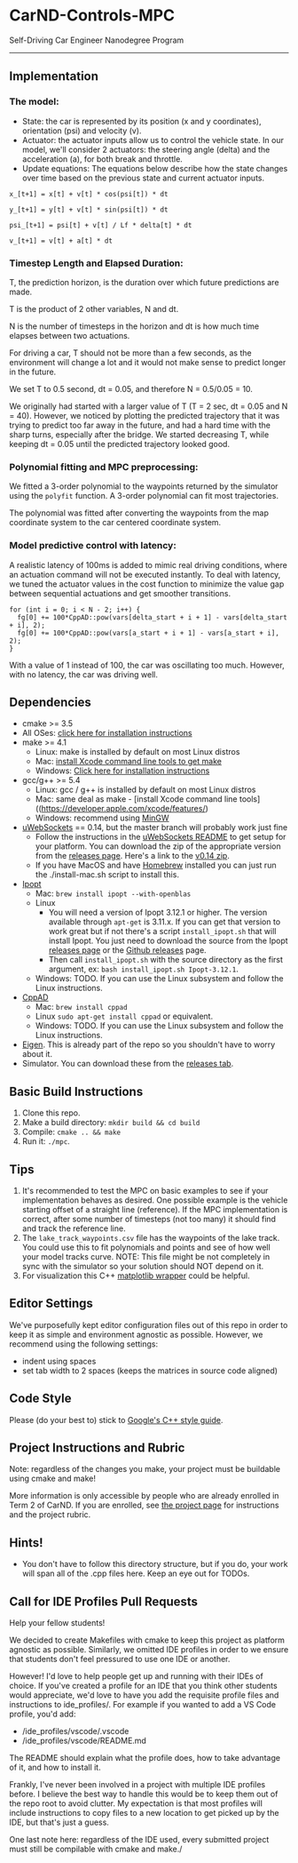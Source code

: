 # CarND-Controls-MPC
Self-Driving Car Engineer Nanodegree Program

---
## Implementation
### The model:
- State: the car is represented by its position (x and y coordinates), orientation (psi) and velocity (v).
- Actuator: the actuator inputs allow us to control the vehicle state. In our model, we'll consider 2 actuators: the steering angle (delta) and the acceleration (a), for both break and throttle.
- Update equations: The equations below describe how the state changes over time based on the previous state and current actuator inputs.

```
x_[t+1] = x[t] + v[t] * cos(psi[t]) * dt

y_[t+1] = y[t] + v[t] * sin(psi[t]) * dt

psi_[t+1] = psi[t] + v[t] / Lf * delta[t] * dt

v_[t+1] = v[t] + a[t] * dt

```
### Timestep Length and Elapsed Duration:
T, the prediction horizon, is the duration over which future predictions are made.

T is the product of 2 other variables, N and dt.

N is the number of timesteps in the horizon and dt is how much time elapses between two actuations. 

For driving a car, T should not be more than a few seconds, as the environment will change a lot and it would not make sense to predict longer in the future.

We set T to 0.5 second, dt = 0.05, and therefore N = 0.5/0.05 = 10.

We originally had started with a larger value of T (T = 2 sec, dt = 0.05 and N = 40). However, we noticed by plotting the predicted trajectory that it was trying to predict too far away in the future, and had a hard time with the sharp turns, especially after the bridge. We started decreasing T, while keeping dt = 0.05 until the predicted trajectory looked good.

### Polynomial fitting and MPC preprocessing:
We fitted a 3-order polynomial to the waypoints returned by the simulator using the `polyfit` function. 
A 3-order polynomial can fit most trajectories.

The polynomial was fitted after converting the waypoints from the map coordinate system to the car centered coordinate system. 

### Model predictive control with latency:
A realistic latency of 100ms is added to mimic real driving conditions, where an actuation command will not be executed instantly.
To deal with latency, we tuned the actuator values in the cost function to minimize the value gap between sequential actuations and get smoother transitions. 

```  
for (int i = 0; i < N - 2; i++) {
  fg[0] += 100*CppAD::pow(vars[delta_start + i + 1] - vars[delta_start + i], 2);
  fg[0] += 100*CppAD::pow(vars[a_start + i + 1] - vars[a_start + i], 2);
}
```

With a value of 1 instead of 100, the car was oscillating too much.
However, with no latency, the car was driving well.

## Dependencies

* cmake >= 3.5
 * All OSes: [click here for installation instructions](https://cmake.org/install/)
* make >= 4.1
  * Linux: make is installed by default on most Linux distros
  * Mac: [install Xcode command line tools to get make](https://developer.apple.com/xcode/features/)
  * Windows: [Click here for installation instructions](http://gnuwin32.sourceforge.net/packages/make.htm)
* gcc/g++ >= 5.4
  * Linux: gcc / g++ is installed by default on most Linux distros
  * Mac: same deal as make - [install Xcode command line tools]((https://developer.apple.com/xcode/features/)
  * Windows: recommend using [MinGW](http://www.mingw.org/)
* [uWebSockets](https://github.com/uWebSockets/uWebSockets) == 0.14, but the master branch will probably work just fine
  * Follow the instructions in the [uWebSockets README](https://github.com/uWebSockets/uWebSockets/blob/master/README.md) to get setup for your platform. You can download the zip of the appropriate version from the [releases page](https://github.com/uWebSockets/uWebSockets/releases). Here's a link to the [v0.14 zip](https://github.com/uWebSockets/uWebSockets/archive/v0.14.0.zip).
  * If you have MacOS and have [Homebrew](https://brew.sh/) installed you can just run the ./install-mac.sh script to install this.
* [Ipopt](https://projects.coin-or.org/Ipopt)
  * Mac: `brew install ipopt --with-openblas`
  * Linux
    * You will need a version of Ipopt 3.12.1 or higher. The version available through `apt-get` is 3.11.x. If you can get that version to work great but if not there's a script `install_ipopt.sh` that will install Ipopt. You just need to download the source from the Ipopt [releases page](https://www.coin-or.org/download/source/Ipopt/) or the [Github releases](https://github.com/coin-or/Ipopt/releases) page.
    * Then call `install_ipopt.sh` with the source directory as the first argument, ex: `bash install_ipopt.sh Ipopt-3.12.1`. 
  * Windows: TODO. If you can use the Linux subsystem and follow the Linux instructions.
* [CppAD](https://www.coin-or.org/CppAD/)
  * Mac: `brew install cppad`
  * Linux `sudo apt-get install cppad` or equivalent.
  * Windows: TODO. If you can use the Linux subsystem and follow the Linux instructions.
* [Eigen](http://eigen.tuxfamily.org/index.php?title=Main_Page). This is already part of the repo so you shouldn't have to worry about it.
* Simulator. You can download these from the [releases tab](https://github.com/udacity/CarND-MPC-Project/releases).



## Basic Build Instructions


1. Clone this repo.
2. Make a build directory: `mkdir build && cd build`
3. Compile: `cmake .. && make`
4. Run it: `./mpc`.

## Tips

1. It's recommended to test the MPC on basic examples to see if your implementation behaves as desired. One possible example
is the vehicle starting offset of a straight line (reference). If the MPC implementation is correct, after some number of timesteps
(not too many) it should find and track the reference line.
2. The `lake_track_waypoints.csv` file has the waypoints of the lake track. You could use this to fit polynomials and points and see of how well your model tracks curve. NOTE: This file might be not completely in sync with the simulator so your solution should NOT depend on it.
3. For visualization this C++ [matplotlib wrapper](https://github.com/lava/matplotlib-cpp) could be helpful.

## Editor Settings

We've purposefully kept editor configuration files out of this repo in order to
keep it as simple and environment agnostic as possible. However, we recommend
using the following settings:

* indent using spaces
* set tab width to 2 spaces (keeps the matrices in source code aligned)

## Code Style

Please (do your best to) stick to [Google's C++ style guide](https://google.github.io/styleguide/cppguide.html).

## Project Instructions and Rubric

Note: regardless of the changes you make, your project must be buildable using
cmake and make!

More information is only accessible by people who are already enrolled in Term 2
of CarND. If you are enrolled, see [the project page](https://classroom.udacity.com/nanodegrees/nd013/parts/40f38239-66b6-46ec-ae68-03afd8a601c8/modules/f1820894-8322-4bb3-81aa-b26b3c6dcbaf/lessons/b1ff3be0-c904-438e-aad3-2b5379f0e0c3/concepts/1a2255a0-e23c-44cf-8d41-39b8a3c8264a)
for instructions and the project rubric.

## Hints!

* You don't have to follow this directory structure, but if you do, your work
  will span all of the .cpp files here. Keep an eye out for TODOs.

## Call for IDE Profiles Pull Requests

Help your fellow students!

We decided to create Makefiles with cmake to keep this project as platform
agnostic as possible. Similarly, we omitted IDE profiles in order to we ensure
that students don't feel pressured to use one IDE or another.

However! I'd love to help people get up and running with their IDEs of choice.
If you've created a profile for an IDE that you think other students would
appreciate, we'd love to have you add the requisite profile files and
instructions to ide_profiles/. For example if you wanted to add a VS Code
profile, you'd add:

* /ide_profiles/vscode/.vscode
* /ide_profiles/vscode/README.md

The README should explain what the profile does, how to take advantage of it,
and how to install it.

Frankly, I've never been involved in a project with multiple IDE profiles
before. I believe the best way to handle this would be to keep them out of the
repo root to avoid clutter. My expectation is that most profiles will include
instructions to copy files to a new location to get picked up by the IDE, but
that's just a guess.

One last note here: regardless of the IDE used, every submitted project must
still be compilable with cmake and make./

